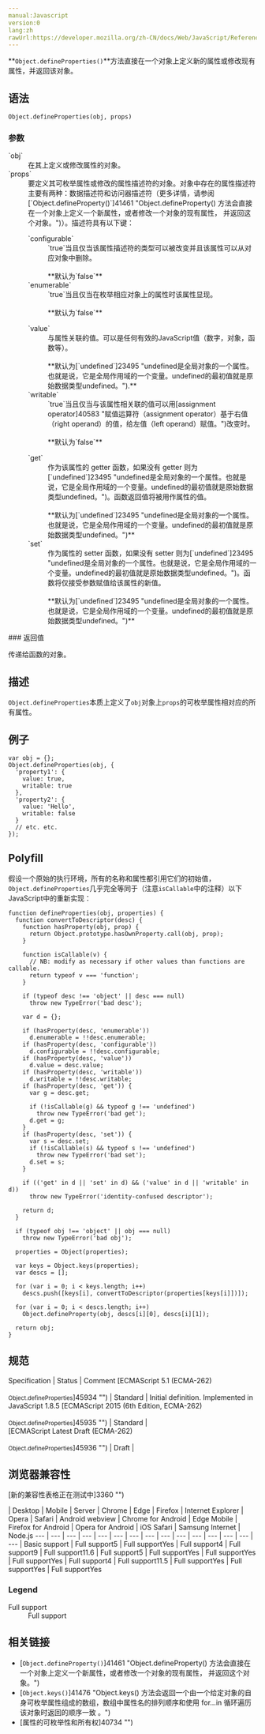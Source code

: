 ```yaml
---
manual:Javascript
version:0
lang:zh
rawUrl:https://developer.mozilla.org/zh-CN/docs/Web/JavaScript/Reference/Global_Objects/Object/defineProperties
---
```






**`Object.defineProperties()`**方法直接在一个对象上定义新的属性或修改现有属性，并返回该对象。


## 语法<a name="Syntax"></a>

```
Object.defineProperties(obj, props)
```

### 参数<a name="Parameters"></a>
<dl><dt id=''>`obj`</dt><dd>在其上定义或修改属性的对象。</dd><dt id=''>`props`</dt><dd>要定义其可枚举属性或修改的属性描述符的对象。对象中存在的属性描述符主要有两种：数据描述符和访问器描述符（更多详情，请参阅[`Object.defineProperty()`]41461 "Object.defineProperty() 方法会直接在一个对象上定义一个新属性，或者修改一个对象的现有属性， 并返回这个对象。")）。描述符具有以下键：</dd><dd><dl><dt id=''>`configurable`</dt><dd>`true`当且仅当该属性描述符的类型可以被改变并且该属性可以从对应对象中删除。<br></br>**默认为`false`**</dd><dt id=''>`enumerable`</dt><dd>`true`当且仅当在枚举相应对象上的属性时该属性显现。<br></br>**默认为`false`**</dd></dl><dl><dt id=''>`value`</dt><dd>与属性关联的值。可以是任何有效的JavaScript值（数字，对象，函数等）。<br></br>**默认为[`undefined`]23495 "undefined是全局对象的一个属性。也就是说，它是全局作用域的一个变量。undefined的最初值就是原始数据类型undefined。").**</dd><dt id=''>`writable`</dt><dd>`true`当且仅当与该属性相关联的值可以用[assignment operator]40583 "赋值运算符（assignment operator）基于右值（right operand）的值，给左值（left operand）赋值。")改变时。<br></br>**默认为`false`**</dd></dl><dl><dt id=''>`get`</dt><dd>作为该属性的 getter 函数，如果没有 getter 则为[`undefined`]23495 "undefined是全局对象的一个属性。也就是说，它是全局作用域的一个变量。undefined的最初值就是原始数据类型undefined。")。函数返回值将被用作属性的值。<br></br>**默认为[`undefined`]23495 "undefined是全局对象的一个属性。也就是说，它是全局作用域的一个变量。undefined的最初值就是原始数据类型undefined。")**</dd><dt id=''>`set`</dt><dd>作为属性的 setter 函数，如果没有 setter 则为[`undefined`]23495 "undefined是全局对象的一个属性。也就是说，它是全局作用域的一个变量。undefined的最初值就是原始数据类型undefined。")。函数将仅接受参数赋值给该属性的新值。<br></br>**默认为[`undefined`]23495 "undefined是全局对象的一个属性。也就是说，它是全局作用域的一个变量。undefined的最初值就是原始数据类型undefined。")**</dd></dl></dd></dl>
### 返回值<a name="返回值"></a>


传递给函数的对象。


## 描述<a name="描述"></a>


`Object.defineProperties`本质上定义了`obj`对象上`props`的可枚举属性相对应的所有属性。


## 例子<a name="例子"></a>

```
var obj = {};
Object.defineProperties(obj, {
  'property1': {
    value: true,
    writable: true
  },
  'property2': {
    value: 'Hello',
    writable: false
  }
  // etc. etc.
});
```

## Polyfill<a name="Polyfill"></a>


假设一个原始的执行环境，所有的名称和属性都引用它们的初始值，`Object.defineProperties`几乎完全等同于（注意`isCallable`中的注释）以下JavaScript中的重新实现：


```
function defineProperties(obj, properties) {
  function convertToDescriptor(desc) {
    function hasProperty(obj, prop) {
      return Object.prototype.hasOwnProperty.call(obj, prop);
    }

    function isCallable(v) {
      // NB: modify as necessary if other values than functions are callable.
      return typeof v === 'function';
    }

    if (typeof desc !== 'object' || desc === null)
      throw new TypeError('bad desc');

    var d = {};

    if (hasProperty(desc, 'enumerable'))
      d.enumerable = !!desc.enumerable;
    if (hasProperty(desc, 'configurable'))
      d.configurable = !!desc.configurable;
    if (hasProperty(desc, 'value'))
      d.value = desc.value;
    if (hasProperty(desc, 'writable'))
      d.writable = !!desc.writable;
    if (hasProperty(desc, 'get')) {
      var g = desc.get;

      if (!isCallable(g) && typeof g !== 'undefined')
        throw new TypeError('bad get');
      d.get = g;
    }
    if (hasProperty(desc, 'set')) {
      var s = desc.set;
      if (!isCallable(s) && typeof s !== 'undefined')
        throw new TypeError('bad set');
      d.set = s;
    }

    if (('get' in d || 'set' in d) && ('value' in d || 'writable' in d))
      throw new TypeError('identity-confused descriptor');

    return d;
  }

  if (typeof obj !== 'object' || obj === null)
    throw new TypeError('bad obj');

  properties = Object(properties);

  var keys = Object.keys(properties);
  var descs = [];

  for (var i = 0; i < keys.length; i++)
    descs.push([keys[i], convertToDescriptor(properties[keys[i]])]);

  for (var i = 0; i < descs.length; i++)
    Object.defineProperty(obj, descs[i][0], descs[i][1]);

  return obj;
}
```

## 规范<a name="规范"></a>

Specification | Status | Comment 
[ECMAScript 5.1 (ECMA-262)<br></br><small>Object.defineProperties</small>]45934 "") | Standard | Initial definition. Implemented in JavaScript 1.8.5 
[ECMAScript 2015 (6th Edition, ECMA-262)<br></br><small>Object.defineProperties</small>]45935 "") | Standard |  
[ECMAScript Latest Draft (ECMA-262)<br></br><small>Object.defineProperties</small>]45936 "") | Draft |  


## 浏览器兼容性<a name="浏览器兼容性"></a>
[新的兼容性表格正在测试中<i></i>]3360 "")

 | <abbr>Desktop<i></i></abbr> | <abbr>Mobile<i></i></abbr> | <abbr>Server<i></i></abbr> 
 | <abbr>Chrome<i></i></abbr> | <abbr>Edge<i></i></abbr> | <abbr>Firefox<i></i></abbr> | <abbr>Internet Explorer<i></i></abbr> | <abbr>Opera<i></i></abbr> | <abbr>Safari<i></i></abbr> | <abbr>Android webview<i></i></abbr> | <abbr>Chrome for Android<i></i></abbr> | <abbr>Edge Mobile<i></i></abbr> | <abbr>Firefox for Android<i></i></abbr> | <abbr>Opera for Android<i></i></abbr> | <abbr>iOS Safari<i></i></abbr> | <abbr>Samsung Internet<i></i></abbr> | <abbr>Node.js<i></i></abbr> 
 ---  |  ---  |  ---  |  ---  |  ---  |  ---  |  ---  |  ---  |  ---  |  ---  |  ---  |  ---  |  ---  |  ---  |  ---  | 
Basic support | <abbr>Full support</abbr>5 | <abbr>Full support</abbr>Yes | <abbr>Full support</abbr>4 | <abbr>Full support</abbr>9 | <abbr>Full support</abbr>11.6 | <abbr>Full support</abbr>5 | <abbr>Full support</abbr>Yes | <abbr>Full support</abbr>Yes | <abbr>Full support</abbr>Yes | <abbr>Full support</abbr>4 | <abbr>Full support</abbr>11.5 | <abbr>Full support</abbr>Yes | <abbr>Full support</abbr>Yes | <abbr>Full support</abbr>Yes 


### Legend<a name="Legend"></a>
<dl><dt id=''><abbr>Full support</abbr></dt><dd>Full support</dd></dl>

## 相关链接<a name="See_also"></a>

* [`Object.defineProperty()`]41461 "Object.defineProperty() 方法会直接在一个对象上定义一个新属性，或者修改一个对象的现有属性， 并返回这个对象。")
* [`Object.keys()`]41476 "Object.keys() 方法会返回一个由一个给定对象的自身可枚举属性组成的数组，数组中属性名的排列顺序和使用 for...in 循环遍历该对象时返回的顺序一致 。")
* [属性的可枚举性和所有权]40734 "")



